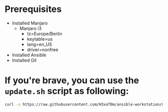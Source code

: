 # Prerequisites

* Installed Manjaro
  * Manjaro i3
    * tz=Europe/Berlin
    * keytable=us
    * lang=en_US
    * driver=nonfree
* Installed Ansible
* Installed Git

# If you're brave, you can use the `update.sh` script as following:
```bash
curl -s https://raw.githubusercontent.com/H3xaT0m/ansible-workstation/master/update.sh | bash
```

